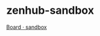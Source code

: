 # zenhub-sandbox

[Board · sandbox](https://app.zenhub.com/workspaces/sandbox-5f4d69bd00e8bf7ceea24d2d/board?repos=291827055)

